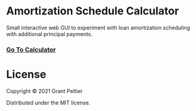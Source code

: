 # Amortization Schedule Calculator

Small interactive web GUI to experiment with loan amortization scheduling with
additional principal payments.

### [Go To Calculator](https://gfpeltier.github.io/amortization-calc)

# License

Copyright &copy; 2021 Grant Peltier

Distributed under the MIT license.
